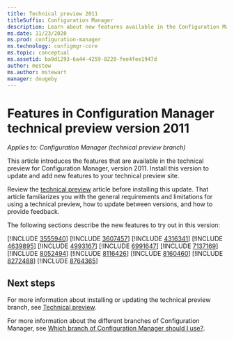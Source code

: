 ```yaml
---
title: Technical preview 2011
titleSuffix: Configuration Manager
description: Learn about new features available in the Configuration Manager technical preview branch version 2011.
ms.date: 11/23/2020
ms.prod: configuration-manager
ms.technology: configmgr-core
ms.topic: conceptual
ms.assetid: ba9d1293-6a44-4259-8220-fee4fee1947d
author: mestew
ms.author: mstewart
manager: dougeby
---
```


# Features in Configuration Manager technical preview version 2011

*Applies to: Configuration Manager (technical preview branch)*

This article introduces the features that are available in the technical preview for Configuration Manager, version 2011. Install this version to update and add new features to your technical preview site.

Review the [technical preview](../technical-preview.md) article before installing this update. That article familiarizes you with the general requirements and limitations for using a technical preview, how to update between versions, and how to provide feedback.

The following sections describe the new features to try out in this version:

<!-- [!INCLUDE [Example feature name](includes/2011/1234567.md)] -->

[!INCLUDE [3555940](includes/2011/3555940.md)]
[!INCLUDE [3607457](includes/2011/3607457.md)]
[!INCLUDE [4316341](includes/2011/4316341.md)]
[!INCLUDE [4639895](includes/2011/4639895.md)]
[!INCLUDE [4993167](includes/2011/4993167.md)]
[!INCLUDE [6991647](includes/2011/6991647.md)]
[!INCLUDE [7137169](includes/2011/7137169.md)]
[!INCLUDE [8052494](includes/2011/8052494.md)]
[!INCLUDE [8116426](includes/2011/8116426.md)]
[!INCLUDE [8160460](includes/2011/8160460.md)]
[!INCLUDE [8272488](includes/2011/8272488.md)]
[!INCLUDE [8764365](includes/2011/8764365.md)]

<!--
## General known issues

[!INCLUDE [Azure AD authentication doesn't work](includes/2011/known-issue-7569264.md)]
-->

## Next steps

For more information about installing or updating the technical preview branch, see [Technical preview](../technical-preview.md).

For more information about the different branches of Configuration Manager, see [Which branch of Configuration Manager should I use?](../../understand/which-branch-should-i-use.md).
